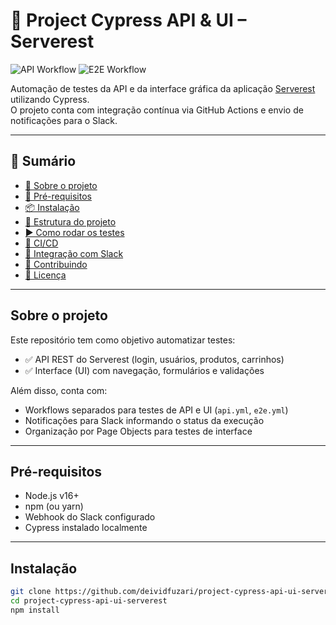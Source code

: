 # 🧪 Project Cypress API & UI – Serverest

![API Workflow](https://github.com/deividfuzari/project-cypress-api-ui-serverest/actions/workflows/api.yml/badge.svg)
![E2E Workflow](https://github.com/deividfuzari/project-cypress-api-ui-serverest/actions/workflows/e2e.yml/badge.svg)

Automação de testes da API e da interface gráfica da aplicação [Serverest](https://serverest.dev/) utilizando Cypress.  
O projeto conta com integração contínua via GitHub Actions e envio de notificações para o Slack.

---

## 📑 Sumário

- [📝 Sobre o projeto](#📝-sobre-o-projeto)
- [🚀 Pré-requisitos](#🚀-pré-requisitos)
- [📦 Instalação](#📦-instalação)
- [📁 Estrutura do projeto](#📁-estrutura-do-projeto)
- [▶️ Como rodar os testes](#️-como-rodar-os-testes)
- [🔁 CI/CD](#🔁-cicd)
- [🔔 Integração com Slack](#🔔-integração-com-slack)
- [🤝 Contribuindo](#🤝-contribuindo)
- [📄 Licença](#📄-licença)

---

## Sobre o projeto

Este repositório tem como objetivo automatizar testes:

- ✅ API REST do Serverest (login, usuários, produtos, carrinhos)
- ✅ Interface (UI) com navegação, formulários e validações

Além disso, conta com:

- Workflows separados para testes de API e UI (`api.yml`, `e2e.yml`)
- Notificações para Slack informando o status da execução
- Organização por Page Objects para testes de interface

---

## Pré-requisitos

- Node.js v16+
- npm (ou yarn)
- Webhook do Slack configurado
- Cypress instalado localmente

---

## Instalação

```bash
git clone https://github.com/deividfuzari/project-cypress-api-ui-serverest.git
cd project-cypress-api-ui-serverest
npm install


